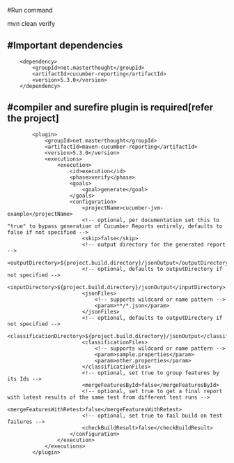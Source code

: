 
#Run command

mvn clean verify

#Important dependencies  
------------------------------
<!-- https://mvnrepository.com/artifact/net.masterthought/cucumber-reporting -->
        <dependency>
            <groupId>net.masterthought</groupId>
            <artifactId>cucumber-reporting</artifactId>
            <version>5.3.0</version>
        </dependency>
        

#compiler and surefire plugin is required[refer the project]
-------------------------------------------
            <plugin>
                <groupId>net.masterthought</groupId>
                <artifactId>maven-cucumber-reporting</artifactId>
                <version>5.3.0</version>
                <executions>
                    <execution>
                        <id>execution</id>
                        <phase>verify</phase>
                        <goals>
                            <goal>generate</goal>
                        </goals>
                        <configuration>
                            <projectName>cucumber-jvm-example</projectName>
                            <!-- optional, per documentation set this to "true" to bypass generation of Cucumber Reports entirely, defaults to false if not specified -->
                            <skip>false</skip>
                            <!-- output directory for the generated report -->
                            <outputDirectory>${project.build.directory}/jsonOutput</outputDirectory>
                            <!-- optional, defaults to outputDirectory if not specified -->
                            <inputDirectory>${project.build.directory}/jsonOutput</inputDirectory>
                            <jsonFiles>
                                <!-- supports wildcard or name pattern -->
                                <param>**/*.json</param>
                            </jsonFiles>
                            <!-- optional, defaults to outputDirectory if not specified -->
                            <classificationDirectory>${project.build.directory}/jsonOutput</classificationDirectory>
                            <classificationFiles>
                                <!-- supports wildcard or name pattern -->
                                <param>sample.properties</param>
                                <param>other.properties</param>
                            </classificationFiles>
                            <!-- optional, set true to group features by its Ids -->
                            <mergeFeaturesById>false</mergeFeaturesById>
                            <!-- optional, set true to get a final report with latest results of the same test from different test runs -->
                            <mergeFeaturesWithRetest>false</mergeFeaturesWithRetest>
                            <!-- optional, set true to fail build on test failures -->
                            <checkBuildResult>false</checkBuildResult>
                        </configuration>
                    </execution>
                </executions>
            </plugin>


